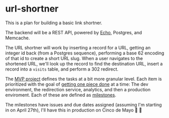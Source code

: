 # url-shortner

This is a plan for building a basic link shortner.

The backend will be a REST API, powered by [Echo](https://echo.labstack.com/), Postgres, and Memcache. 

The URL shortner will work by inserting a record for a URL, getting an integer id back (from a Postgres sequence), performing a base 62 encoding of that id to create a short URL slug. When a user navigates to the shortened URL, we'll look up the record to find the destination URL, insert a record into a `visits` table, and perform a 302 redirect.

The [MVP project](https://github.com/mmattax/url-shortner/projects/1) defines the tasks at a bit more granular level. Each item is prioritized with the goal of [getting one piece done](https://basecamp.com/shapeup/3.2-chapter-10) at a time: The dev environment, the redirection service, analytics, and then a production enviroment. Each of these are defined as [milestones](https://github.com/mmattax/url-shortner/milestones?direction=asc&sort=due_date&state=open).

The milestones have issues and due dates assigned (assuming I'm starting in on April 27th), I'll have this in production on Cinco de Mayo :tropical_drink: :beers:

